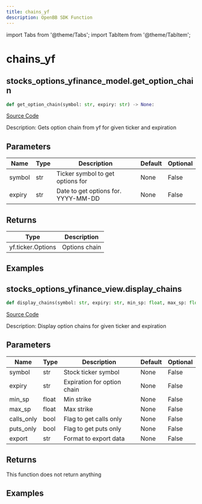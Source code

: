 ```yaml
---
title: chains_yf
description: OpenBB SDK Function
---
```


import Tabs from '@theme/Tabs';
import TabItem from '@theme/TabItem';

# chains_yf

<Tabs>
<TabItem value="model" label="Model" default>

## stocks_options_yfinance_model.get_option_chain

```python title='openbb_terminal/stocks/options/yfinance_model.py'
def get_option_chain(symbol: str, expiry: str) -> None:
```
[Source Code](https://github.com/OpenBB-finance/OpenBBTerminal/tree/main/openbb_terminal/stocks/options/yfinance_model.py#L158)

Description: Gets option chain from yf for given ticker and expiration

## Parameters

| Name | Type | Description | Default | Optional |
| ---- | ---- | ----------- | ------- | -------- |
| symbol | str | Ticker symbol to get options for | None | False |
| expiry | str | Date to get options for. YYYY-MM-DD | None | False |

## Returns

| Type | Description |
| ---- | ----------- |
| yf.ticker.Options | Options chain |

## Examples



</TabItem>
<TabItem value="view" label="View">

## stocks_options_yfinance_view.display_chains

```python title='openbb_terminal/stocks/options/yfinance_view.py'
def display_chains(symbol: str, expiry: str, min_sp: float, max_sp: float, calls_only: bool, puts_only: bool, export: str) -> None:
```
[Source Code](https://github.com/OpenBB-finance/OpenBBTerminal/tree/main/openbb_terminal/stocks/options/yfinance_view.py#L72)

Description: Display option chains for given ticker and expiration

## Parameters

| Name | Type | Description | Default | Optional |
| ---- | ---- | ----------- | ------- | -------- |
| symbol | str | Stock ticker symbol | None | False |
| expiry | str | Expiration for option chain | None | False |
| min_sp | float | Min strike | None | False |
| max_sp | float | Max strike | None | False |
| calls_only | bool | Flag to get calls only | None | False |
| puts_only | bool | Flag to get puts only | None | False |
| export | str | Format to export data | None | False |

## Returns

This function does not return anything

## Examples



</TabItem>
</Tabs>